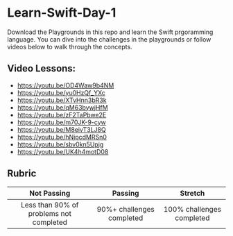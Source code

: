 # Learn-Swift-Day-1

Download the Playgrounds in this repo and learn the Swift prgoramming language. You can dive into the challenges in the playgrounds or follow videos below to walk through the concepts.

## Video Lessons: 

- https://youtu.be/OD4Waw9b4NM
- https://youtu.be/yu0HzQf_YXc
- https://youtu.be/XTvHnn3bR3k
- https://youtu.be/qM63bywjHfM
- https://youtu.be/zF2TaPbwe2E
- https://youtu.be/m70JK-9-cyw
- https://youtu.be/M8eivT3LJ8Q
- https://youtu.be/hNjpcdMRSn0
- https://youtu.be/sbv0kn5Upjg
- https://youtu.be/UK4h4motD08

## Rubric

|            Not Passing       | Passing |   Stretch   |
|:----------------------------:|:-------------:|:------------:|
| Less than 90% of problems not completed | 90%+ challenges completed | 100% challenges completed |